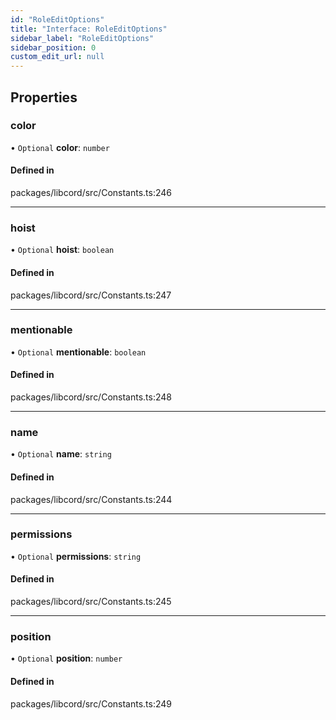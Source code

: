 ```yaml
---
id: "RoleEditOptions"
title: "Interface: RoleEditOptions"
sidebar_label: "RoleEditOptions"
sidebar_position: 0
custom_edit_url: null
---
```


## Properties

### color

• `Optional` **color**: `number`

#### Defined in

packages/libcord/src/Constants.ts:246

___

### hoist

• `Optional` **hoist**: `boolean`

#### Defined in

packages/libcord/src/Constants.ts:247

___

### mentionable

• `Optional` **mentionable**: `boolean`

#### Defined in

packages/libcord/src/Constants.ts:248

___

### name

• `Optional` **name**: `string`

#### Defined in

packages/libcord/src/Constants.ts:244

___

### permissions

• `Optional` **permissions**: `string`

#### Defined in

packages/libcord/src/Constants.ts:245

___

### position

• `Optional` **position**: `number`

#### Defined in

packages/libcord/src/Constants.ts:249
